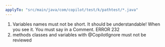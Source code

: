 ```yaml
---
applyTo: "src/main/java/com/copilot/test/k/pathtest/*.java"
---
```


1. Variables names must not be short. It should be understandable! When you see it. You must say in a Comment. ERROR 232
2. methods classes and variables with @CopilotIgnore must not be reviewed 